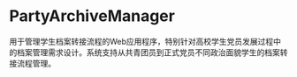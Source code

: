 # PartyArchiveManager
用于管理学生档案转接流程的Web应用程序，特别针对高校学生党员发展过程中的档案管理需求设计。系统支持从共青团员到正式党员不同政治面貌学生的档案转接流程管理。
